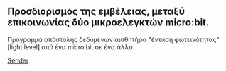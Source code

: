 ## Προσδιορισμός της εμβέλειας, μεταξύ επικοινωνίας δύο μικροελεγκτών micro:bit.

Πρόγραμμα απόστολής δεδομένων αισθητήρα "ένταση φωτεινότητας" [light level] από ένα micro:bit σε ένα άλλο.

[Sender](https://makecode.microbit.org/_JLX3AwTbxdhs/)
